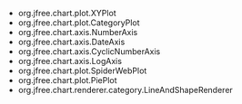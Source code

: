 - org.jfree.chart.plot.XYPlot
- org.jfree.chart.plot.CategoryPlot
- org.jfree.chart.axis.NumberAxis
- org.jfree.chart.axis.DateAxis
- org.jfree.chart.axis.CyclicNumberAxis
- org.jfree.chart.axis.LogAxis
- org.jfree.chart.plot.SpiderWebPlot
- org.jfree.chart.plot.PiePlot
- org.jfree.chart.renderer.category.LineAndShapeRenderer
